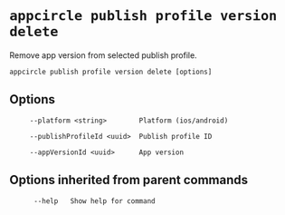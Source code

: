 # `appcircle publish profile version delete`

Remove app version from selected publish profile.

```plaintext
appcircle publish profile version delete [options]
```

## Options

```plaintext
     --platform <string>        Platform (ios/android)

     --publishProfileId <uuid>  Publish profile ID

     --appVersionId <uuid>      App version
```
## Options inherited from parent commands

```plaintext
      --help   Show help for command
```
